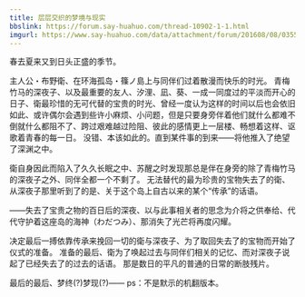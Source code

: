 ```yaml
---
title: 层层交织的梦境与现实
bbslink: https://forum.say-huahuo.com/thread-10902-1-1.html
imgurl: https://www.say-huahuo.com/data/attachment/forum/201608/08/035535dg5u9nf8dmd5c7hf.png
---
```


春去夏来又到日头正盛的季节。

主人公・布野衛、在环海孤岛・篠ノ島上与同伴们过着散漫而快乐的时光。
青梅竹马的深夜子、以及最重要的友人、汐浬、凪、葵、一成一同度过的平淡而开心的日子、衛最珍惜的无可代替的宝贵的时光、曾经一度认为这样的时间以后也会依旧如此、或许偶尔会遇到些许小麻烦、小问题，但是只要身旁伴着他们就什么都难不倒就什么都阻不了、跨过艰难越过险阻、彼此的感情更上一层楼、畅想着这样、讴歌着青春的每一日。
没错、本该如此的。直到某件事的到来――将他推入了绝望了深渊之中。

衛自身因此而陷入了久久长眠之中、苏醒之时发现那总是伴在身旁的除了青梅竹马的深夜子之外、同伴全都一个不剩了。
无法替代的最为珍贵的宝物失去了的衛、从深夜子那里听到了的是、关于这个岛上自古以来的某个“传承”的话语。

――失去了宝贵之物的百日后的深夜、以与此事相关者的思念为介将之供奉给、代代守护着这座岛的海神（わだつみ）、那消失了光芒将再度闪耀。

决定最后一搏依靠传承来挽回一切的衛与深夜子、为了取回失去了的宝物而开始了仪式的准备。
准备的最后、衛为了唤起过去与同伴们相关的记忆、而对深夜子说起了已经失去了的过去的话语。
那是数日的平凡的普通的日常的断肢残片。

最后的最后、梦终(?)梦现(?)――
ps：不是默示的机翻版本。<!--more-->
